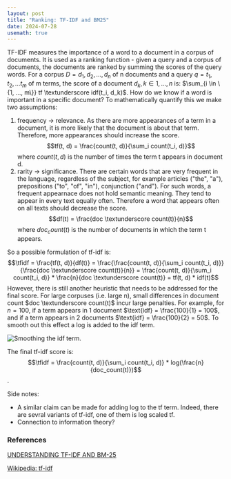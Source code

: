 ```yaml
---
layout: post
title: "Ranking: TF-IDF and BM25"
date: 2024-07-28
usemath: true
---
```

$$
\newcommand{\tf}{\text{tf}}
\newcommand{\idf}{\text{idf}}
\newcommand{\df}{\text{df}}
\newcommand{\tfidf}{\text{tf-idf}}
$$
TF-IDF measures the importance of a word to a document in a corpus of documents. It is used as a ranking function - given a query and a corpus of documents, the documents are ranked by summing the scores of the query words. 
For a corpus $D={d_1, d_2, ..., d_n}$ of n documents and a query $q={t_1, t_2, ... t_m}$ of m terms, the score of a document $d_k, k \in {1, ..., n}$ is: $\sum_{i \in \{1, ..., m\}} tf \textunderscore idf(t_i, d_k)$.
How do we know if a word is important in a specific document? To mathematically quantify this we make two assumptions:
1. frequency -> relevance.
As there are more appearances of a term in a document, it is more likely that the document is about that term. Therefore, more appearances should increase the score.
$$tf(t, d) = \frac{count(t, d)}{\sum_i count(t_i, d)}$$
where $count(t, d)$ is the number of times the term t appears in document d.
3. rarity -> significance.
There are certain words that are very frequent in the language, regardless of the subject, for example articles ("the", "a"), prepositions ("to", "of", "in"), conjunction ("and"). For such words, a frequent appearnace does not hold semantic meaning. They tend to appear in every text equally often. Therefore a word that appears often on all texts should decrease the score.
$$df(t) = \frac{doc \textunderscore count(t)}{n}$$
where $doc_count(t)$ is the number of documents in which the term t appears.

So a possible formulation of tf-idf is:
$$\tfidf = \frac{tf(t, d)}{df(t)} = \frac{\frac{count(t, d)}{\sum_i count(t_i, d)}}{\frac{doc \textunderscore count(t)}{n}} = \frac{count(t, d)}{\sum_i count(t_i, d)} * \frac{n}{doc \textunderscore count(t)} = tf(t, d) * idf(t)$$
However, there is still another heuristic that needs to be addressed for the final score. For large corpuses (i.e. large n), small differences in document count $doc \textunderscore count(t)$ incur large penalties. For example, for $n=100$, if a term appears in 1 document $\text{idf} = \frac{100}{1} = 100$, and if a term appears in 2 documents $\text{idf} = \frac{100}{2} = 50$. To smooth out this effect a log is added to the idf term. 

<img src="{{ site.github.url }}/assets/img/tfidf/log_idf.png" alt="Smoothing the idf term.">

The final tf-idf score is:
$$\tfidf = \frac{count(t, d)}{\sum_i count(t_i, d)} * log(\frac{n}{doc_count(t)})$$.

Side notes:
* A similar claim can be made for adding log to the tf term. Indeed, there are sevral variants of tf-idf, one of them is log scaled tf.
* Connection to information theory?


### References
[UNDERSTANDING TF-IDF AND BM-25](https://kmwllc.com/index.php/2020/03/20/understanding-tf-idf-and-bm-25/)

[Wikipedia: tf-idf](https://en.wikipedia.org/wiki/Tf%E2%80%93idf#)

